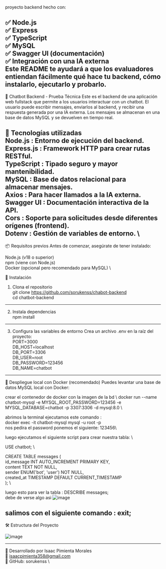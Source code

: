 proyecto backend hecho con:

✅ Node.js \
✅ Express \
✅ TypeScript \
✅ MySQL \
✅ Swagger UI (documentación) \
✅ Integración con una IA externa \
Este README te ayudará a que los evaluadores entiendan fácilmente qué hace tu backend, cómo instalarlo, ejecutarlo y probarlo. 
---------------------------------------------------------------------------------------------------------------------------------------

🧠 Chatbot Backend - Prueba Técnica
Este es el backend de una aplicación web fullstack que permite a los usuarios interactuar con un chatbot. El usuario puede escribir mensajes, enviarlos al backend, y recibir una respuesta generada por una IA externa. Los mensajes se almacenan en una base de datos MySQL y se devuelven en tiempo real.

🧩 Tecnologías utilizadas \
Node.js : Entorno de ejecución del backend. \
Express.js : Framework HTTP para crear rutas RESTful. \
TypeScript : Tipado seguro y mayor mantenibilidad. \
MySQL : Base de datos relacional para almacenar mensajes. \
Axios : Para hacer llamados a la IA externa.  \
Swagger UI : Documentación interactiva de la API. \
Cors : Soporte para solicitudes desde diferentes orígenes (frontend). \
Dotenv : Gestión de variables de entorno. \
---------------------------------------------------------------------------------------------------------------------
📦 Requisitos previos
Antes de comenzar, asegúrate de tener instalado:

Node.js (v18 o superior) \
npm (viene con Node.js) \
Docker (opcional pero recomendado para MySQL) \

🚀 Instalación
1. Clona el repositorio \
 git clone https://github.com/sorukenss/chabot-backend  \
cd chatbot-backend 
---------------------------------------------------------------------------------------------
2. Instala dependencias \
    npm install 
-----------------------------------------------------------------------------------------
3. Configura las variables de entorno
Crea un archivo .env en la raíz del proyecto: \
PORT=3000 \
DB_HOST=localhost \
DB_PORT=3306 \
DB_USER=root \
DB_PASSWORD=123456 \
DB_NAME=chatbot 
-------------------------------------------------------------------------------------------------------------
🐳 Despliegue local con Docker (recomendado)
Puedes levantar una base de datos MySQL local con Docker:

crear el contenedor de docker con la imagen de la bd \ 
docker run --name chatbot-mysql -e MYSQL_ROOT_PASSWORD=123456 -e MYSQL_DATABASE=chatbot -p 3307:3306 -d mysql:8.0 \

abrimos la terminal ejecutamos este comando : \
docker exec -it chatbot-mysql mysql -u root -p \
nos pedira el password ponemos el siguiente: 123456\

luego ejecutamos el siguiente script para crear nuestra tabla:  \

USE chatbot; \

CREATE TABLE messages ( \
    id_message INT AUTO_INCREMENT PRIMARY KEY, \
    content TEXT NOT NULL, \
    sender ENUM('bot', 'user') NOT NULL, \
    created_at TIMESTAMP DEFAULT CURRENT_TIMESTAMP \
); \


luego esto para ver la tabla : DESCRIBE messages; \
debe de verse algo asi 
![image](https://github.com/user-attachments/assets/0291d1d8-1c2d-40fd-8cd8-4d70c4d61cc6)

salimos con el siguiente comando : exit;
----------------------------------------------------------------------------------------------------------------------
🛠️ Estructura del Proyecto

![image](https://github.com/user-attachments/assets/d40e3dc5-cedd-4de9-974c-ee919a7106ed)

-----------------------------------------------------------------------------------------------------------------
👥 Desarrollado por Isaac Pimienta Morales \
📧 isaacpimienta358@gmail.com \
📱 GitHub: sorukenss \
